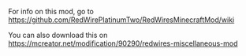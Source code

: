 For info on this mod, go to https://github.com/RedWirePlatinumTwo/RedWiresMinecraftMod/wiki

You can also download this on https://mcreator.net/modification/90290/redwires-miscellaneous-mod 
